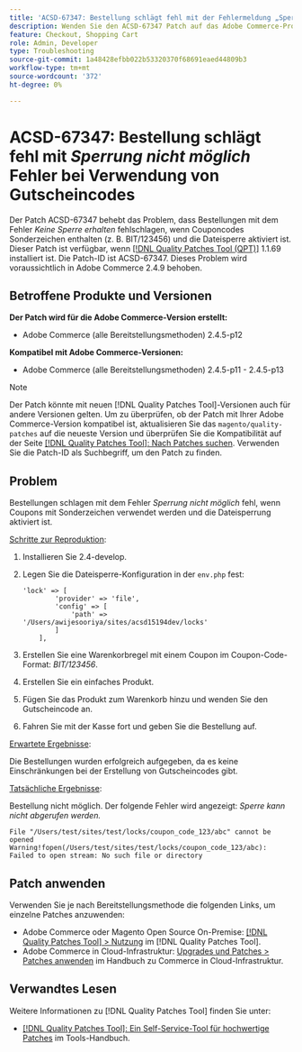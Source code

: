 ```yaml
---
title: 'ACSD-67347: Bestellung schlägt fehl mit der Fehlermeldung „Sperrung kann nicht erworben werden“ bei Verwendung von Gutscheincodes'
description: Wenden Sie den ACSD-67347 Patch auf das Adobe Commerce-Problem an, bei dem Bestellungen mit dem Fehler „Keine Sperre möglich“ fehlschlagen, wenn Couponcodes Sonderzeichen enthalten (z. B. BIT/123456) und die Dateisperre aktiviert ist.
feature: Checkout, Shopping Cart
role: Admin, Developer
type: Troubleshooting
source-git-commit: 1a48428efbb022b53320370f68691eaed44809b3
workflow-type: tm+mt
source-wordcount: '372'
ht-degree: 0%

---
```



# ACSD-67347: Bestellung schlägt fehl mit *Sperrung nicht möglich* Fehler bei Verwendung von Gutscheincodes

Der Patch ACSD-67347 behebt das Problem, dass Bestellungen mit dem Fehler *Keine Sperre erhalten* fehlschlagen, wenn Couponcodes Sonderzeichen enthalten (z. B. BIT/123456) und die Dateisperre aktiviert ist. Dieser Patch ist verfügbar, wenn [[!DNL Quality Patches Tool (QPT)]](/help/tools/quality-patches-tool/quality-patches-tool-to-self-serve-quality-patches.md) 1.1.69 installiert ist. Die Patch-ID ist ACSD-67347. Dieses Problem wird voraussichtlich in Adobe Commerce 2.4.9 behoben.

## Betroffene Produkte und Versionen

**Der Patch wird für die Adobe Commerce-Version erstellt:**

* Adobe Commerce (alle Bereitstellungsmethoden) 2.4.5-p12

**Kompatibel mit Adobe Commerce-Versionen:**

* Adobe Commerce (alle Bereitstellungsmethoden) 2.4.5-p11 - 2.4.5-p13

>[!NOTE]
>
>Der Patch könnte mit neuen [!DNL Quality Patches Tool]-Versionen auch für andere Versionen gelten. Um zu überprüfen, ob der Patch mit Ihrer Adobe Commerce-Version kompatibel ist, aktualisieren Sie das `magento/quality-patches` auf die neueste Version und überprüfen Sie die Kompatibilität auf der Seite [[!DNL Quality Patches Tool]: Nach Patches suchen](https://experienceleague.adobe.com/tools/commerce-quality-patches/index.html?lang=de). Verwenden Sie die Patch-ID als Suchbegriff, um den Patch zu finden.

## Problem

Bestellungen schlagen mit dem Fehler *Sperrung nicht möglich* fehl, wenn Coupons mit Sonderzeichen verwendet werden und die Dateisperrung aktiviert ist.

<u>Schritte zur Reproduktion</u>:

1. Installieren Sie 2.4-develop.
1. Legen Sie die Dateisperre-Konfiguration in der `env.php` fest:

   ```
   'lock' => [
           'provider' => 'file',
           'config' => [
               'path' => '/Users/awijesooriya/sites/acsd15194dev/locks'
           ]
       ],
   ```

1. Erstellen Sie eine Warenkorbregel mit einem Coupon im Coupon-Code-Format: *BIT/123456*.
1. Erstellen Sie ein einfaches Produkt.
1. Fügen Sie das Produkt zum Warenkorb hinzu und wenden Sie den Gutscheincode an.
1. Fahren Sie mit der Kasse fort und geben Sie die Bestellung auf.

<u>Erwartete Ergebnisse</u>:

Die Bestellungen wurden erfolgreich aufgegeben, da es keine Einschränkungen bei der Erstellung von Gutscheincodes gibt.

<u>Tatsächliche Ergebnisse</u>:

Bestellung nicht möglich. Der folgende Fehler wird angezeigt: *Sperre kann nicht abgerufen werden.*

```
File "/Users/test/sites/test/locks/coupon_code_123/abc" cannot be opened Warning!fopen(/Users/test/sites/test/locks/coupon_code_123/abc): Failed to open stream: No such file or directory
```

## Patch anwenden

Verwenden Sie je nach Bereitstellungsmethode die folgenden Links, um einzelne Patches anzuwenden:

* Adobe Commerce oder Magento Open Source On-Premise: [[!DNL Quality Patches Tool] > Nutzung](/help/tools/quality-patches-tool/usage.md) im [!DNL Quality Patches Tool].
* Adobe Commerce in Cloud-Infrastruktur: [Upgrades und Patches > Patches anwenden](https://experienceleague.adobe.com/docs/commerce-cloud-service/user-guide/develop/upgrade/apply-patches.html?lang=de) im Handbuch zu Commerce in Cloud-Infrastruktur.

## Verwandtes Lesen

Weitere Informationen zu [!DNL Quality Patches Tool] finden Sie unter:

* [[!DNL Quality Patches Tool]: Ein Self-Service-Tool für hochwertige Patches](/help/tools/quality-patches-tool/quality-patches-tool-to-self-serve-quality-patches.md) im Tools-Handbuch.
